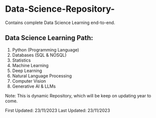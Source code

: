 # Data-Science-Repository-
Contains complete Data Science Learning end-to-end.

## Data Science Learning Path:

1. Python (Programming Language)
2. Databases (SQL & NOSQL)
3. Statistics 
4. Machine Learning
5. Deep Learning
6. Natural Language Processing 
7. Computer Vision
8. Generative AI & LLMs

Note: This is dynamic Repository, which will be keep on updating year to come. 

First Updated: 23/11/2023
Last Updated: 23/11/2023